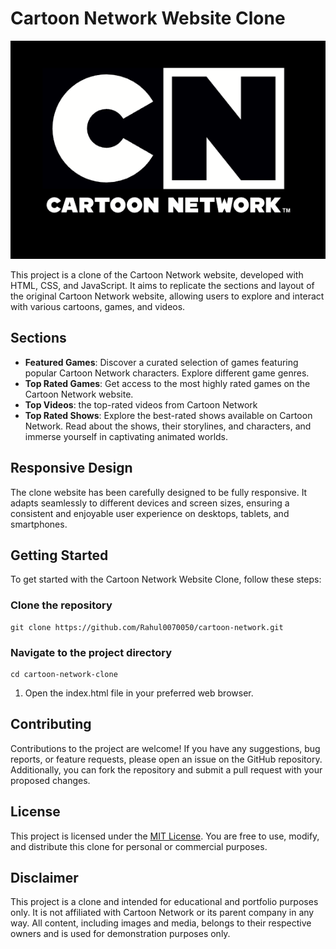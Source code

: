 # Cartoon Network Website Clone

![Cartoon Network Logo](./public/cn-logo.png)

This project is a clone of the Cartoon Network website, developed with HTML, CSS, and JavaScript. It aims to replicate the sections and layout of the original Cartoon Network website, allowing users to explore and interact with various cartoons, games, and videos.

## Sections

- **Featured Games**: Discover a curated selection of games featuring popular Cartoon Network characters. Explore different game genres.
- **Top Rated Games**: Get access to the most highly rated games on the Cartoon Network website.
- **Top Videos**: the top-rated videos from Cartoon Network
- **Top Rated Shows**: Explore the best-rated shows available on Cartoon Network. Read about the shows, their storylines, and characters, and immerse yourself in captivating animated worlds.

## Responsive Design

The clone website has been carefully designed to be fully responsive. It adapts seamlessly to different devices and screen sizes, ensuring a consistent and enjoyable user experience on desktops, tablets, and smartphones.

## Getting Started

To get started with the Cartoon Network Website Clone, follow these steps:

### Clone the repository
```
git clone https://github.com/Rahul0070050/cartoon-network.git
```

### Navigate to the project directory

```
cd cartoon-network-clone
```
1. Open the index.html file in your preferred web browser.

## Contributing

Contributions to the project are welcome! If you have any suggestions, bug reports, or feature requests, please open an issue on the GitHub repository. Additionally, you can fork the repository and submit a pull request with your proposed changes.

## License

This project is licensed under the [MIT License](https://opensource.org/licenses/MIT). You are free to use, modify, and distribute this clone for personal or commercial purposes.

## Disclaimer

This project is a clone and intended for educational and portfolio purposes only. It is not affiliated with Cartoon Network or its parent company in any way. All content, including images and media, belongs to their respective owners and is used for demonstration purposes only.